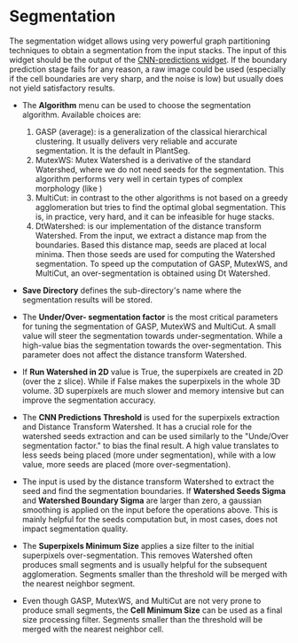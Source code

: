 # Segmentation

The segmentation widget allows using very powerful graph partitioning techniques to obtain a segmentation from the
input stacks.
The input of this widget should be the output of the [CNN-predictions widget](https://github.com/hci-unihd/plant-seg/wiki/CNN-Predictions).
If the boundary prediction stage fails for any reason, a raw image could be used (especially if the cell boundaries are
 very sharp, and the noise is low) but usually does not yield satisfactory results.

* The **Algorithm** menu can be used to choose the segmentation algorithm. Available choices are:
    1. GASP (average): is a generalization of the classical hierarchical clustering. It usually delivers very
    reliable and accurate segmentation. It is the default in PlantSeg.
    2. MutexWS: Mutex Watershed is a derivative of the standard Watershed, where we do not need seeds for the
     segmentation. This algorithm performs very well in certain types of complex morphology (like )
    3. MultiCut: in contrast to the other algorithms is not based on a greedy agglomeration but tries to find the
    optimal global segmentation. This is, in practice, very hard, and it can be infeasible for huge stacks.
    4. DtWatershed: is our implementation of the distance transform Watershed. From the input, we extract a distance map
    from the boundaries. Based this distance map, seeds are placed at local minima. Then those seeds are used for
    computing the Watershed segmentation. To speed up the computation of GASP, MutexWS, and MultiCut, an over-segmentation
     is obtained using Dt Watershed.

* **Save Directory** defines the sub-directory's name where the segmentation results will be stored.

* The **Under/Over- segmentation factor** is the most critical parameters for tuning the segmentation of GASP,
MutexWS and MultiCut. A small value will steer the segmentation towards under-segmentation. While a high-value bias the
segmentation towards the over-segmentation. This parameter does not affect the distance transform Watershed.

* If **Run Watershed in 2D** value is True, the superpixels are created in 2D (over the z slice). While if False makes
the superpixels in the whole 3D volume. 3D superpixels are much slower and memory intensive but can improve
 the segmentation accuracy.

* The **CNN Predictions Threshold** is used for the superpixels extraction and Distance Transform Watershed. It has a
crucial role for the watershed seeds extraction and can be used similarly to the "Unde/Over segmentation factor."
to bias the final result.
A high value translates to less seeds being placed (more under segmentation), while with a low value, more seeds are
 placed (more over-segmentation).

* The input is used by the distance transform Watershed to extract the seed and find the segmentation boundaries.
If **Watershed Seeds Sigma** and **Watershed Boundary Sigma** are larger than
 zero, a gaussian smoothing is applied on the input before the operations above. This is mainly helpful for
 the seeds computation but, in most cases, does not impact segmentation quality.

* The **Superpixels Minimum Size** applies a size filter to the initial superpixels over-segmentation. This removes
Watershed often produces small segments and is usually helpful for the subsequent agglomeration.
 Segments smaller than the threshold will be merged with the nearest neighbor segment.

* Even though GASP, MutexWS, and MultiCut are not very prone to produce small segments, the **Cell Minimum Size** can
be used as a final size processing filter. Segments smaller than the threshold will be merged with the nearest
neighbor cell.
